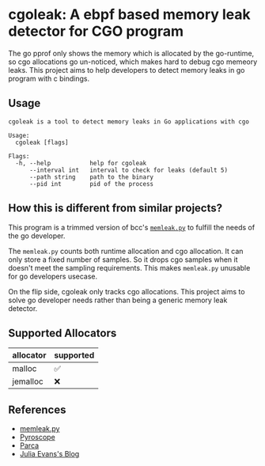 # cgoleak: A ebpf based memory leak detector for CGO program

The go pprof only shows the memory which is allocated by the go-runtime, so cgo allocations
go un-noticed, which makes hard to debug cgo memeory leaks. This project aims to help developers to detect memory leaks in go program with c bindings.

## Usage

```
cgoleak is a tool to detect memory leaks in Go applications with cgo

Usage:
  cgoleak [flags]

Flags:
  -h, --help           help for cgoleak
      --interval int   interval to check for leaks (default 5)
      --path string    path to the binary
      --pid int        pid of the process
```

## How this is different from similar projects?

This program is a trimmed version of bcc's [`memleak.py`](https://github.com/iovisor/bcc/blob/master/tools/memleak.py) to fulfill the needs of the go developer.


The `memleak.py` counts both runtime allocation and cgo allocation. It can only store a fixed
number of samples. So it drops cgo samples when it doesn't meet the sampling requirements.
This makes `memleak.py` unusable for go developers usecase. 

On the flip side, cgoleak only tracks cgo allocations. This project aims to solve go developer
needs rather than being a generic memory leak detector.

## Supported Allocators

allocator| supported
-----|-----
malloc| ✅ 
jemalloc| ❌


## References

- [memleak.py](https://github.com/iovisor/bcc/blob/master/tools/memleak.py)
- [Pyroscope](https://github.com/grafana/pyroscope)
- [Parca](https://github.com/parca-dev/parca)
- [Julia Evans's Blog](https://jvns.ca/#rbspy)



